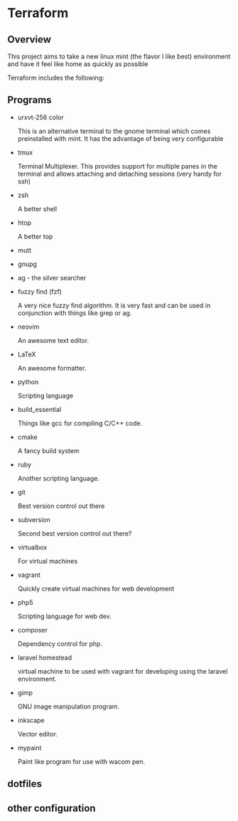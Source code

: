 # Terraform 

## Overview

This project aims to take a new linux mint (the flavor I like best) environment and have it feel like home as quickly as possible

Terraform includes the following:

## Programs

* urxvt-256 color

  This is an alternative terminal to the gnome terminal which comes preinstalled with mint.  It has the advantage of being very configurable

* tmux

  Terminal Multiplexer.  This provides support for multiple panes in the terminal and allows attaching and detaching sessions (very handy for ssh)

* zsh

  A better shell

* htop

  A better top

* mutt

* gnupg

* ag - the silver searcher

* fuzzy find (fzf)

  A very nice fuzzy find algorithm.  It is very fast and can be used in conjunction with things like grep or ag.

* neovim

  An awesome text editor.

* LaTeX

  An awesome formatter.

* python

  Scripting language

* build\_essential

  Things like gcc for compiling C/C++ code.

* cmake

  A fancy build system

* ruby

  Another scripting language.

* git

  Best version control out there

* subversion

  Second best version control out there?

* virtualbox

  For virtual machines

* vagrant

  Quickly create virtual machines for web development

* php5

  Scripting language for web dev.

* composer

  Dependency control for php.

* laravel homestead

  virtual machine to be used with vagrant for developing using the laravel environment.

* gimp

  GNU image manipulation program.

* inkscape

  Vector editor.

* mypaint

  Paint like program for use with wacom pen.

## dotfiles

## other configuration
